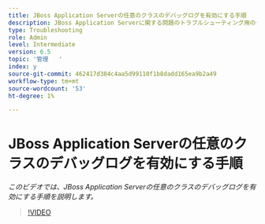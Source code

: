 ```yaml
---
title: JBoss Application Serverの任意のクラスのデバッグログを有効にする手順
description: JBoss Application Serverに関する問題のトラブルシューティング用のデバッグログの設定
type: Troubleshooting
role: Admin
level: Intermediate
version: 6.5
topic: '管理   '
index: y
source-git-commit: 462417d384c4aa5d99110f1b8dadd165ea9b2a49
workflow-type: tm+mt
source-wordcount: '53'
ht-degree: 1%

---
```



# JBoss Application Serverの任意のクラスのデバッグログを有効にする手順

*このビデオでは、JBoss Application Serverの任意のクラスのデバッグログを有効にする手順を説明します。*

>[!VIDEO](https://video.tv.adobe.com/v/335522?quality=9&learn=on)
